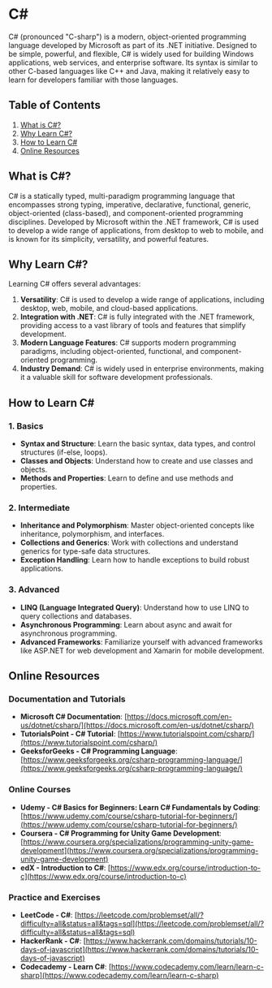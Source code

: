 # C#

C# (pronounced "C-sharp") is a modern, object-oriented programming language developed by Microsoft as part of its .NET initiative. Designed to be simple, powerful, and flexible, C# is widely used for building Windows applications, web services, and enterprise software. Its syntax is similar to other C-based languages like C++ and Java, making it relatively easy to learn for developers familiar with those languages.

## Table of Contents

1. [What is C#?](#what-is-c#)
2. [Why Learn C#?](#why-learn-c#)
3. [How to Learn C#](#how-to-learn-c#)
4. [Online Resources](#online-resources)

## What is C#?

C# is a statically typed, multi-paradigm programming language that encompasses strong typing, imperative, declarative, functional, generic, object-oriented (class-based), and component-oriented programming disciplines. Developed by Microsoft within the .NET framework, C# is used to develop a wide range of applications, from desktop to web to mobile, and is known for its simplicity, versatility, and powerful features.

## Why Learn C#?

Learning C# offers several advantages:

1. **Versatility**: C# is used to develop a wide range of applications, including desktop, web, mobile, and cloud-based applications.
2. **Integration with .NET**: C# is fully integrated with the .NET framework, providing access to a vast library of tools and features that simplify development.
3. **Modern Language Features**: C# supports modern programming paradigms, including object-oriented, functional, and component-oriented programming.
4. **Industry Demand**: C# is widely used in enterprise environments, making it a valuable skill for software development professionals.

## How to Learn C#

### 1. Basics
   - **Syntax and Structure**: Learn the basic syntax, data types, and control structures (if-else, loops).
   - **Classes and Objects**: Understand how to create and use classes and objects.
   - **Methods and Properties**: Learn to define and use methods and properties.

### 2. Intermediate
   - **Inheritance and Polymorphism**: Master object-oriented concepts like inheritance, polymorphism, and interfaces.
   - **Collections and Generics**: Work with collections and understand generics for type-safe data structures.
   - **Exception Handling**: Learn how to handle exceptions to build robust applications.

### 3. Advanced
   - **LINQ (Language Integrated Query)**: Understand how to use LINQ to query collections and databases.
   - **Asynchronous Programming**: Learn about async and await for asynchronous programming.
   - **Advanced Frameworks**: Familiarize yourself with advanced frameworks like ASP.NET for web development and Xamarin for mobile development.

## Online Resources

### Documentation and Tutorials
- **Microsoft C# Documentation**: [https://docs.microsoft.com/en-us/dotnet/csharp/](https://docs.microsoft.com/en-us/dotnet/csharp/)
- **TutorialsPoint - C# Tutorial**: [https://www.tutorialspoint.com/csharp/](https://www.tutorialspoint.com/csharp/)
- **GeeksforGeeks - C# Programming Language**: [https://www.geeksforgeeks.org/csharp-programming-language/](https://www.geeksforgeeks.org/csharp-programming-language/)

### Online Courses
- **Udemy - C# Basics for Beginners: Learn C# Fundamentals by Coding**: [https://www.udemy.com/course/csharp-tutorial-for-beginners/](https://www.udemy.com/course/csharp-tutorial-for-beginners/)
- **Coursera - C# Programming for Unity Game Development**: [https://www.coursera.org/specializations/programming-unity-game-development](https://www.coursera.org/specializations/programming-unity-game-development)
- **edX - Introduction to C#**: [https://www.edx.org/course/introduction-to-c](https://www.edx.org/course/introduction-to-c)

### Practice and Exercises
- **LeetCode - C#**: [https://leetcode.com/problemset/all/?difficulty=all&status=all&tags=sql](https://leetcode.com/problemset/all/?difficulty=all&status=all&tags=sql)
- **HackerRank - C#**: [https://www.hackerrank.com/domains/tutorials/10-days-of-javascript](https://www.hackerrank.com/domains/tutorials/10-days-of-javascript)
- **Codecademy - Learn C#**: [https://www.codecademy.com/learn/learn-c-sharp](https://www.codecademy.com/learn/learn-c-sharp)